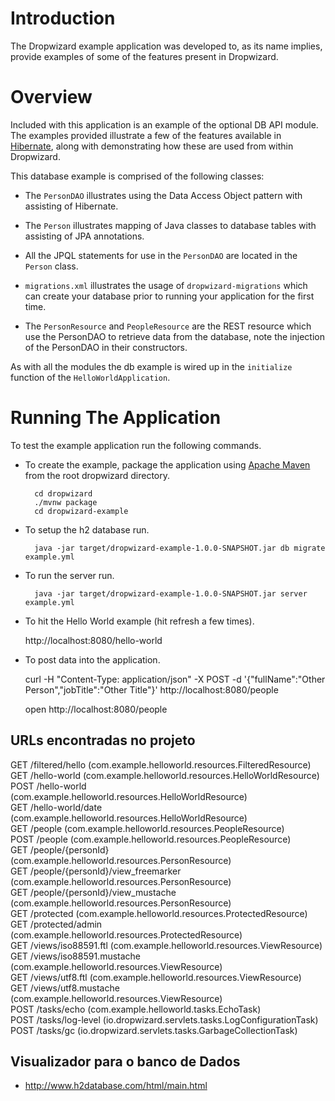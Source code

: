 # Introduction

The Dropwizard example application was developed to, as its name implies, provide examples of some of the features
present in Dropwizard.

# Overview

Included with this application is an example of the optional DB API module. The examples provided illustrate a few of
the features available in [Hibernate](http://hibernate.org/), along with demonstrating how these are used from within
Dropwizard.

This database example is comprised of the following classes:

* The `PersonDAO` illustrates using the Data Access Object pattern with assisting of Hibernate.

* The `Person` illustrates mapping of Java classes to database tables with assisting of JPA annotations.

* All the JPQL statements for use in the `PersonDAO` are located in the `Person` class.

* `migrations.xml` illustrates the usage of `dropwizard-migrations` which can create your database prior to running
your application for the first time.

* The `PersonResource` and `PeopleResource` are the REST resource which use the PersonDAO to retrieve data from the database, note the injection
of the PersonDAO in their constructors.

As with all the modules the db example is wired up in the `initialize` function of the `HelloWorldApplication`.

# Running The Application

To test the example application run the following commands.

* To create the example, package the application using [Apache Maven](https://maven.apache.org/) from the root dropwizard directory.

        cd dropwizard
        ./mvnw package
        cd dropwizard-example

* To setup the h2 database run.

        java -jar target/dropwizard-example-1.0.0-SNAPSHOT.jar db migrate example.yml

* To run the server run.

        java -jar target/dropwizard-example-1.0.0-SNAPSHOT.jar server example.yml

* To hit the Hello World example (hit refresh a few times).

	http://localhost:8080/hello-world

* To post data into the application.

	curl -H "Content-Type: application/json" -X POST -d '{"fullName":"Other Person","jobTitle":"Other Title"}' http://localhost:8080/people
	
	open http://localhost:8080/people

## URLs encontradas no projeto

GET     /filtered/hello (com.example.helloworld.resources.FilteredResource)  
GET     /hello-world (com.example.helloworld.resources.HelloWorldResource)  
POST    /hello-world (com.example.helloworld.resources.HelloWorldResource)  
GET     /hello-world/date (com.example.helloworld.resources.HelloWorldResource)  
GET     /people (com.example.helloworld.resources.PeopleResource)  
POST    /people (com.example.helloworld.resources.PeopleResource)  
GET     /people/{personId} (com.example.helloworld.resources.PersonResource)  
GET     /people/{personId}/view_freemarker (com.example.helloworld.resources.PersonResource)  
GET     /people/{personId}/view_mustache (com.example.helloworld.resources.PersonResource)  
GET     /protected (com.example.helloworld.resources.ProtectedResource)  
GET     /protected/admin (com.example.helloworld.resources.ProtectedResource)  
GET     /views/iso88591.ftl (com.example.helloworld.resources.ViewResource)  
GET     /views/iso88591.mustache (com.example.helloworld.resources.ViewResource)  
GET     /views/utf8.ftl (com.example.helloworld.resources.ViewResource)  
GET     /views/utf8.mustache (com.example.helloworld.resources.ViewResource)  
POST    /tasks/echo (com.example.helloworld.tasks.EchoTask)  
POST    /tasks/log-level (io.dropwizard.servlets.tasks.LogConfigurationTask)  
POST    /tasks/gc (io.dropwizard.servlets.tasks.GarbageCollectionTask)  

## Visualizador para o banco de Dados

- http://www.h2database.com/html/main.html
